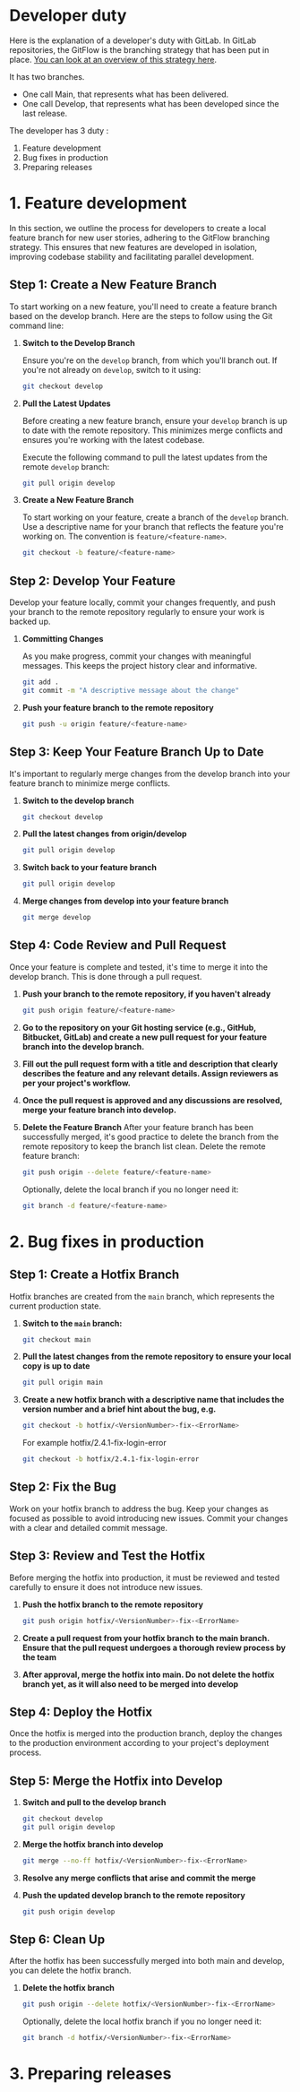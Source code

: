 # Developer duty

Here is the explanation of a developer's duty with GitLab. In GitLab repositories, the GitFlow is the branching strategy that has been put in place. 
[You can look at an overview of this strategy here](https://gitversion.net/docs/learn/branching-strategies/gitflow/). 

It has two branches. 
  * One call Main, that represents what has been delivered.
  * One call Develop, that represents what has been developed since the last release.

The developer has 3 duty : 
1. Feature development
2. Bug fixes in production
3. Preparing releases


# 1. Feature development

In this section, we outline the process for developers to create a local feature branch for new user stories, adhering to the GitFlow branching strategy. This ensures that new features are developed in isolation, improving codebase stability and facilitating parallel development.

## Step 1: Create a New Feature Branch

To start working on a new feature, you'll need to create a feature branch based on the develop branch. Here are the steps to follow using the Git command line:

1. **Switch to the Develop Branch**

   Ensure you're on the `develop` branch, from which you'll branch out. If you're not already on `develop`, switch to it using:

   ```bash
   git checkout develop
   ```

2. **Pull the Latest Updates**

   Before creating a new feature branch, ensure your `develop` branch is up to date with the remote repository. This minimizes merge conflicts and ensures 
   you're working with the latest codebase.

   Execute the following command to pull the latest updates from the remote `develop` branch:

   ```bash
   git pull origin develop
   ```

3. **Create a New Feature Branch**

   To start working on your feature, create a branch of the `develop` branch. Use a descriptive name for your branch that reflects the feature you're working on. The convention is `feature/<feature-name>`.

   ```bash
   git checkout -b feature/<feature-name>
   ```


## Step 2: Develop Your Feature

Develop your feature locally, commit your changes frequently, and push your branch to the remote repository regularly to ensure your work is backed up.

1. **Committing Changes**

   As you make progress, commit your changes with meaningful messages. This keeps the project history clear and informative.

   ```bash
   git add .
   git commit -m "A descriptive message about the change"
   ```

2. **Push your feature branch to the remote repository**

   ```bash
   git push -u origin feature/<feature-name>
   ```

## Step 3: Keep Your Feature Branch Up to Date

It's important to regularly merge changes from the develop branch into your feature branch to minimize merge conflicts.

1. **Switch to the develop branch**

   ```bash
   git checkout develop
   ```

2. **Pull the latest changes from origin/develop**

   ```bash
   git pull origin develop
   ```

3. **Switch back to your feature branch**

   ```bash
   git pull origin develop
   ```

4. **Merge changes from develop into your feature branch**

   ```bash
   git merge develop
   ```

## Step 4: Code Review and Pull Request

Once your feature is complete and tested, it's time to merge it into the develop branch. This is done through a pull request.

1. **Push your branch to the remote repository, if you haven't already**

   ```bash
   git push origin feature/<feature-name>
   ```

2. **Go to the repository on your Git hosting service (e.g., GitHub, Bitbucket, GitLab) and create a new pull request for your feature branch into the develop branch.**

3. **Fill out the pull request form with a title and description that clearly describes the feature and any relevant details. Assign reviewers as per your project's workflow.**

4. **Once the pull request is approved and any discussions are resolved, merge your feature branch into develop.**

5. **Delete the Feature Branch**
   After your feature branch has been successfully merged, it's good practice to delete the branch from the remote repository to keep the branch list clean.
   Delete the remote feature branch:

   ```bash
   git push origin --delete feature/<feature-name>
   ```

   Optionally, delete the local branch if you no longer need it:

   ```bash
   git branch -d feature/<feature-name>
   ```


# 2. Bug fixes in production

## Step 1: Create a Hotfix Branch

Hotfix branches are created from the `main` branch, which represents the current production state.

1. **Switch to the `main` branch:**

   ```bash
   git checkout main
   ```

2. **Pull the latest changes from the remote repository to ensure your local copy is up to date**

   ```bash
   git pull origin main
   ```

3. **Create a new hotfix branch with a descriptive name that includes the version number and a brief hint about the bug, e.g.**

   ```bash
   git checkout -b hotfix/<VersionNumber>-fix-<ErrorName>
   ```
   For example hotfix/2.4.1-fix-login-error

   ```bash
   git checkout -b hotfix/2.4.1-fix-login-error
   ```

## Step 2: Fix the Bug

Work on your hotfix branch to address the bug. Keep your changes as focused as possible to avoid introducing new issues.
Commit your changes with a clear and detailed commit message. 

## Step 3: Review and Test the Hotfix

Before merging the hotfix into production, it must be reviewed and tested carefully to ensure it does not introduce new issues.

1. **Push the hotfix branch to the remote repository**

   ```bash
   git push origin hotfix/<VersionNumber>-fix-<ErrorName>
   ```

2. **Create a pull request from your hotfix branch to the main branch. Ensure that the pull request undergoes a thorough review process by the team**

3. **After approval, merge the hotfix into main. Do not delete the hotfix branch yet, as it will also need to be merged into develop**

## Step 4: Deploy the Hotfix

Once the hotfix is merged into the production branch, deploy the changes to the production environment according to your project's deployment process.

## Step 5: Merge the Hotfix into Develop

1. **Switch and pull to the develop branch**

   ```bash
   git checkout develop
   git pull origin develop
   ```

2. **Merge the hotfix branch into develop**

   ```bash
   git merge --no-ff hotfix/<VersionNumber>-fix-<ErrorName>
   ```

3. **Resolve any merge conflicts that arise and commit the merge**

4. **Push the updated develop branch to the remote repository**

   ```bash
   git push origin develop
   ```

## Step 6: Clean Up

After the hotfix has been successfully merged into both main and develop, you can delete the hotfix branch.

1. **Delete the hotfix branch**

   ```bash
   git push origin --delete hotfix/<VersionNumber>-fix-<ErrorName>
   ```

   Optionally, delete the local hotfix branch if you no longer need it:

   ```bash
   git branch -d hotfix/<VersionNumber>-fix-<ErrorName>
   ```

# 3. Preparing releases